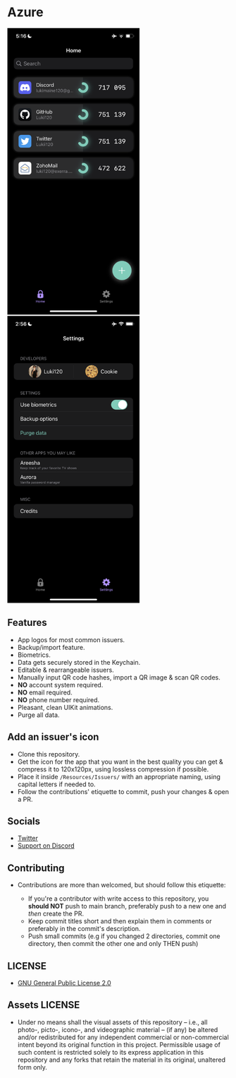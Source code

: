 # Azure

<img src="Assets/Home.png" width="300" alt="Azure home"> &nbsp; <img src="/Assets/Settings.png" width="300" alt="Azure settings">

## Features

* App logos for most common issuers.
* Backup/import feature.
* Biometrics.
* Data gets securely stored in the Keychain.
* Editable & rearrangeable issuers.
* Manually input QR code hashes, import a QR image & scan QR codes.
* **NO** account system required.
* **NO** email required.
* **NO** phone number required.
* Pleasant, clean UIKit animations.
* Purge all data.

## Add an issuer's icon

* Clone this repository.
* Get the icon for the app that you want in the best quality you can get & compress it to 120x120px, using lossless compression if possible.
* Place it inside `/Resources/Issuers/` with an appropriate naming, using capital letters if needed to.
* Follow the contributions' etiquette to commit, push your changes & open a PR.

## Socials

* [Twitter](https://twitter.com/Lukii120)
* [Support on Discord](https://discord.gg/MPtS6WXbGq)

## Contributing

* Contributions are more than welcomed, but should follow this etiquette:

	* If you're a contributor with write access to this repository, you **should NOT** push to main branch, preferably push to a new one and *then* create the PR.
	* Keep commit titles short and then explain them in comments or preferably in the commit's description.
	* Push small commits (e.g if you changed 2 directories, commit one directory, then commit the other one and only THEN push)

## LICENSE

* [GNU General Public License 2.0](https://www.gnu.org/licenses/old-licenses/gpl-2.0.html)

## Assets LICENSE

* Under no means shall the visual assets of this repository – i.e., all photo-, picto-, icono-, and videographic material – (if any) be altered and/or redistributed for any independent commercial or non-commercial intent beyond its original function in this project. Permissible usage of such content is restricted solely to its express application in this repository and any forks that retain the material in its original, unaltered form only.
